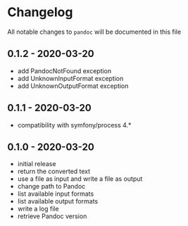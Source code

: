 # Changelog

All notable changes to `pandoc` will be documented in this file

## 0.1.2 - 2020-03-20

- add PandocNotFound exception
- add UnknownInputFormat exception
- add UnknownOutputFormat exception

## 0.1.1 - 2020-03-20

- compatibility with symfony/process 4.*

## 0.1.0 - 2020-03-20

- initial release
- return the converted text
- use a file as input and write a file as output
- change path to Pandoc
- list available input formats
- list available output formats
- write a log file
- retrieve Pandoc version
